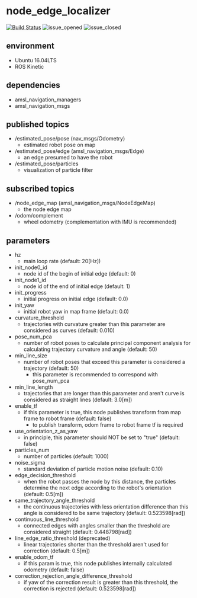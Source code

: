 # node_edge_localizer
[![Build Status](https://travis-ci.org/amslabtech/node_edge_localizer.svg?branch=master)](https://travis-ci.org/amslabtech/node_edge_localizer)
![issue_opened](https://img.shields.io/github/issues/amslabtech/node_edge_localizer.svg)
![issue_closed](https://img.shields.io/github/issues-closed/amslabtech/node_edge_localizer.svg)

## environment
- Ubuntu 16.04LTS
- ROS Kinetic

## dependencies
- amsl_navigation_managers
- amsl_navigation_msgs

## published topics
- /estimated_pose/pose (nav_msgs/Odometry)
  - estimated robot pose on map
- /estimated_pose/edge (amsl_navigation_msgs/Edge)
  - an edge presumed to have the robot
- /estimated_pose/particles
  - visualization of particle filter
## subscribed topics
- /node_edge_map (amsl_navigation_msgs/NodeEdgeMap)
  - the node edge map
- /odom/complement
  - wheel odometry (complementation with IMU is recommended)

## parameters
- hz
  - main loop rate (default: 20[Hz])
- init_node0_id
  - node id of the begin of initial edge (default: 0)
- init_node1_id
  - node id of the end of initial edge (default: 1)
- init_progress
  - initial progress on initial edge (default: 0.0)
- init_yaw
  - initial robot yaw in map frame (default: 0.0)
- curvature_threshold
  - trajectories with curvature greater than this parameter are considered as curves (default: 0.010)
- pose_num_pca
  - number of robot poses to calculate principal component analysis for calculating trajectory curvature and angle (default: 50)
- min_line_size
  - number of robot poses that exceed this parameter is considered a trajectory (default: 50)
    - this parameter is recommended to correspond with pose_num_pca
- min_line_length
  - trajectories that are longer than this parameter and aren't curve is considered as straight lines (default: 3.0[m])
- enable_tf
  - if this parameter is true, this node publishes transform from map frame to robot frame (default: false)
    - to publish transform, odom frame to robot frame tf is required 
- use_orientation_z_as_yaw
  - in principle, this parameter should NOT be set to "true" (default: false)
- particles_num
  - number of particles (default: 1000)
- noise_sigma
  - standard deviation of particle motion noise (default: 0.10)
- edge_decision_threshold
  - when the robot passes the node by this distance, the particles determine the next edge according to the robot's orientation (default: 0.5[m])
- same_trajectory_angle_threshold
  - the continuous trajectories with less orientation difference than this angle is considered to be same trajectory (default: 0.523598[rad])
- continuous_line_threshold 
  - connected edges with angles smaller than the threshold are considered straight (default: 0.448798[rad])
- line_edge_ratio_threshold (deprecated)
  - linear trajectories shorter than the threshold aren't used for correction (default: 0.5[m])
- enable_odom_tf
  - if this param is true, this node publishes internally calculated odometry (default: false)
- correction_rejection_angle_difference_threshold
  - if yaw of the correction result is greater than this threshold, the correction is rejected (default: 0.523598[rad])
